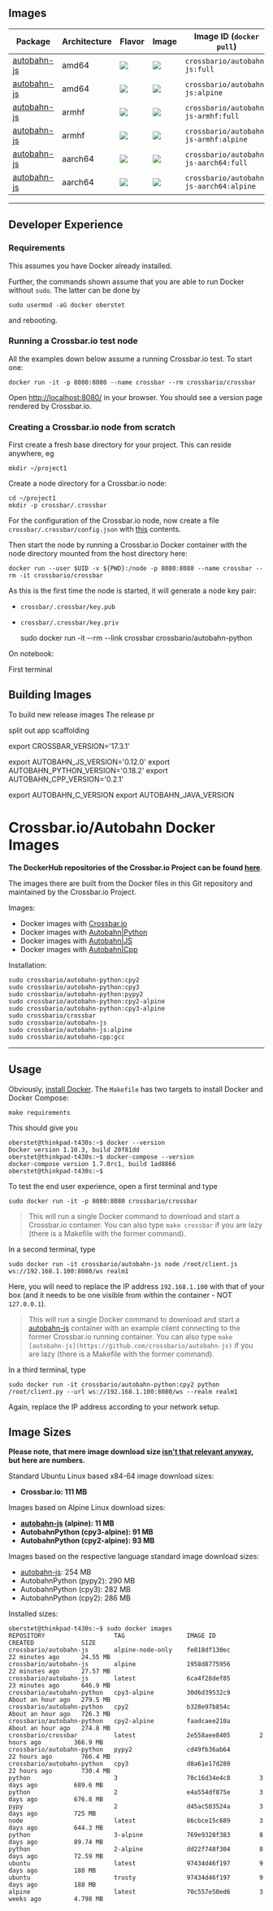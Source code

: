 ## Images

Package | Architecture | Flavor | Image | Image ID (`docker pull`)
---|---|---|---|---
[autobahn-js](https://github.com/crossbario/autobahn-js) | amd64 | [![](https://images.microbadger.com/badges/version/crossbario/autobahn-js:full.svg)](https://github.com/crossbario/crossbar-docker/blob/master/autobahn-js/x86_64/Dockerfile.full) | [![](https://images.microbadger.com/badges/image/crossbario/autobahn-js:full.svg)](https://hub.docker.com/r/crossbario/autobahn-js/) | `crossbario/autobahn-js:full`
[autobahn-js](https://github.com/crossbario/autobahn-js) | amd64 | [![](https://images.microbadger.com/badges/version/crossbario/autobahn-js:alpine.svg)](https://github.com/crossbario/crossbar-docker/blob/master/autobahn-js/x86_64/Dockerfile.alpine) | [![](https://images.microbadger.com/badges/image/crossbario/autobahn-js:alpine.svg)](https://hub.docker.com/r/crossbario/autobahn-js/) | `crossbario/autobahn-js:alpine`
[autobahn-js](https://github.com/crossbario/autobahn-js) | armhf | [![](https://images.microbadger.com/badges/version/crossbario/autobahn-js-armhf:full.svg)](https://github.com/crossbario/crossbar-docker/blob/master/autobahn-js/armhf/Dockerfile.full) | [![](https://images.microbadger.com/badges/image/crossbario/autobahn-js-armhf:full.svg)](https://hub.docker.com/r/crossbario/autobahn-js-armhf/) | `crossbario/autobahn-js-armhf:full`
[autobahn-js](https://github.com/crossbario/autobahn-js) | armhf | [![](https://images.microbadger.com/badges/version/crossbario/autobahn-js-armhf:alpine.svg)](https://github.com/crossbario/crossbar-docker/blob/master/autobahn-js/armhf/Dockerfile.alpine) | [![](https://images.microbadger.com/badges/image/crossbario/autobahn-js-armhf:alpine.svg)](https://hub.docker.com/r/crossbario/autobahn-js-armhf/) | `crossbario/autobahn-js-armhf:alpine`
[autobahn-js](https://github.com/crossbario/autobahn-js) | aarch64 | [![](https://images.microbadger.com/badges/version/crossbario/autobahn-js-aarch64:full.svg)](https://github.com/crossbario/crossbar-docker/blob/master/autobahn-js/aarch64/Dockerfile.full) | [![](https://images.microbadger.com/badges/image/crossbario/autobahn-js-aarch64:full.svg)](https://hub.docker.com/r/crossbario/autobahn-js-aarch64/) | `crossbario/autobahn-js-aarch64:full`
[autobahn-js](https://github.com/crossbario/autobahn-js) | aarch64 | [![](https://images.microbadger.com/badges/version/crossbario/autobahn-js-aarch64:alpine.svg)](https://github.com/crossbario/crossbar-docker/blob/master/autobahn-js/aarch64/Dockerfile.alpine) | [![](https://images.microbadger.com/badges/image/crossbario/autobahn-js-aarch64:alpine.svg)](https://hub.docker.com/r/crossbario/autobahn-js-aarch64/) | `crossbario/autobahn-js-aarch64:alpine`

---

## Developer Experience

### Requirements

This assumes you have Docker already installed.

Further, the commands shown assume that you are able to run Docker without `sudo`. The latter can be done by

```console
sudo usermod -aG docker oberstet
```

and rebooting.


### Running a Crossbar.io test node

All the examples down below assume a running Crossbar.io test. To start one:

```console
docker run -it -p 8080:8080 --name crossbar --rm crossbario/crossbar
```

Open [http://localhost:8080/](http://localhost:8080/) in your browser. You should see a version page rendered by Crossbar.io.


### Creating a Crossbar.io node from scratch

First create a fresh base directory for your project. This can reside anywhere, eg


```console
mkdir ~/project1
```

Create a node directory for a Crossbar.io node:

```console
cd ~/project1
mkdir -p crossbar/.crossbar
```

For the configuration of the Crossbar.io node, now create a file `crossbar/.crossbar/config.json` with [this]() contents.

Then start the node by running a Crossbar.io Docker container with the node directory mounted from the host directory here:

```console
docker run --user $UID -v ${PWD}:/node -p 8080:8080 --name crossbar --rm -it crossbario/crossbar
```

As this is the first time the node is started, it will generate a node key pair:

* `crossbar/.crossbar/key.pub`
* `crossbar/.crossbar/key.priv`







    sudo docker run -it --rm --link crossbar crossbario/autobahn-python



On notebook:

First terminal



## Building Images

To build new release images
The release pr



split out app scaffolding


export CROSSBAR_VERSION='17.3.1'


export AUTOBAHN_JS_VERSION='0.12.0'
export AUTOBAHN_PYTHON_VERSION='0.18.2'
export AUTOBAHN_CPP_VERSION='0.2.1'


export AUTOBAHN_C_VERSION
export AUTOBAHN_JAVA_VERSION





# Crossbar.io/Autobahn Docker Images

**The DockerHub repositories of the Crossbar.io Project can be found [here](https://hub.docker.com/r/crossbario/)**.

 The images there are built from the Docker files in this Git repository and maintained by the Crossbar.io Project.

Images:

* Docker images with [Crossbar.io](https://hub.docker.com/r/crossbario/crossbar/tags/)
* Docker images with [Autobahn|Python](https://hub.docker.com/r/crossbario/autobahn-python/tags/)
* Docker images with [Autobahn|JS](https://hub.docker.com/r/crossbario/autobahn-js/tags/)
* Docker images with [Autobahn|Cpp](https://hub.docker.com/r/crossbario/autobahn-cpp/tags/)

Installation:

```console
sudo crossbario/autobahn-python:cpy2
sudo crossbario/autobahn-python:cpy3
sudo crossbario/autobahn-python:pypy2
sudo crossbario/autobahn-python:cpy2-alpine
sudo crossbario/autobahn-python:cpy3-alpine
sudo crossbario/crossbar
sudo crossbario/autobahn-js
sudo crossbario/autobahn-js:alpine
sudo crossbario/autobahn-cpp:gcc
```

---

## Usage

Obviously, [install Docker](https://docs.docker.com/linux/). The `Makefile` has two targets to install Docker and Docker Compose:

```console
make requirements
```

This should give you

```console
oberstet@thinkpad-t430s:~$ docker --version
Docker version 1.10.3, build 20f81dd
oberstet@thinkpad-t430s:~$ docker-compose --version
docker-compose version 1.7.0rc1, build 1ad8866
oberstet@thinkpad-t430s:~$
```

To test the end user experience, open a first terminal and type

```console
sudo docker run -it -p 8080:8080 crossbario/crossbar
```

> This will run a single Docker command to download and start a Crossbar.io container. You can also type `make crossbar` if you are lazy (there is a Makefile with the former command).

In a second terminal, type

```console
sudo docker run -it crossbario/autobahn-js node /root/client.js ws://192.168.1.100:8080/ws realm1
```

Here, you will need to replace the IP address `192.168.1.100` with that of your box (and it needs to be one visible from within the container - NOT `127.0.0.1`).

> This will run a single Docker command to download and start a [autobahn-js](https://github.com/crossbario/autobahn-js) container with an example client connecting to the former Crossbar.io running container. You can also type `make [autobahn-js](https://github.com/crossbario/autobahn-js)` if you are lazy (there is a Makefile with the former command).

In a third terminal, type

```console
sudo docker run -it crossbario/autobahn-python:cpy2 python /root/client.py --url ws://192.168.1.100:8080/ws --realm realm1
```

Again, replace the IP address according to your network setup.

## Image Sizes

**Please note, that mere image download size [isn't that relevant anyway](https://insights.ubuntu.com/2016/02/10/docker-alpine-ubuntu-and-you/), but here are numbers.**

Standard Ubuntu Linux based x84-64 image download sizes:

* **Crossbar.io: 111 MB**

Images based on Alpine Linux download sizes:

* **[autobahn-js](https://github.com/crossbario/autobahn-js) (alpine): 11 MB**
* **AutobahnPython (cpy3-alpine): 91 MB**
* **AutobahnPython (cpy2-alpine): 93 MB**

Images based on  the respective language standard image download sizes:

* [autobahn-js](https://github.com/crossbario/autobahn-js): 254 MB
* AutobahnPython (pypy2): 290 MB
* AutobahnPython (cpy3): 282 MB
* AutobahnPython (cpy2): 286 MB

Installed sizes:

```console
oberstet@thinkpad-t430s:~$ sudo docker images
REPOSITORY                   TAG                 IMAGE ID            CREATED             SIZE
crossbario/autobahn-js       alpine-node-only    fe818df130ec        22 minutes ago      24.55 MB
crossbario/autobahn-js       alpine              1958d8775956        22 minutes ago      27.57 MB
crossbario/autobahn-js       latest              6ca4f28def85        23 minutes ago      646.9 MB
crossbario/autobahn-python   cpy3-alpine         30d6d39532c9        About an hour ago   279.5 MB
crossbario/autobahn-python   cpy2                b328e97b854c        About an hour ago   726.3 MB
crossbario/autobahn-python   cpy2-alpine         faadcaee210a        About an hour ago   274.8 MB
crossbario/crossbar          latest              2e558aee8405        2 hours ago         366.9 MB
crossbario/autobahn-python   pypy2               cd49fb36ab64        22 hours ago        766.4 MB
crossbario/autobahn-python   cpy3                d8a61e17d280        22 hours ago        730.4 MB
python                       3                   70c16d34e4c8        3 days ago          689.6 MB
python                       2                   e4a554df875e        3 days ago          676.8 MB
pypy                         2                   d45ac503524a        3 days ago          725 MB
node                         latest              86cbce15c689        3 days ago          644.3 MB
python                       3-alpine            769e9328f383        8 days ago          89.74 MB
python                       2-alpine            dd22f748f304        8 days ago          72.59 MB
ubuntu                       latest              97434d46f197        9 days ago          188 MB
ubuntu                       trusty              97434d46f197        9 days ago          188 MB
alpine                       latest              70c557e50ed6        3 weeks ago         4.798 MB
```
